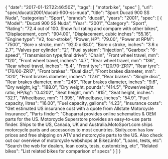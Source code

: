 {
    "date": "2017-01-12T22:46:50Z",
    "tags": [
        "motorbike",
        "spec"
    ],
    "url": "spec\/ducati\/2001\/ducati-900-ss-nuda",
    "title": "Sport Ducati 900 SS Nuda",
    "categories": "Sport",
    "brands": "ducati",
    "years": "2001",
    "spec": [
        {
            "Model": "Ducati 900 SS Nuda",
            "Year": "2001",
            "Category": "Sport",
            "Rating": "72.4 out of 100. Show full rating and compare with other bikes",
            "Displacement, ccm": "904.00",
            "Displacement, cubic inches": "55.16",
            "Engine type": "V2, four-stroke",
            "Power, HP": "79.00",
            "Power at RPM": "7500",
            "Bore x stroke, mm": "92.0 x 68.0",
            "Bore x stroke, inches": "3.6 x 2.7",
            "Valves per cylinder": "2",
            "Fuel system": "Injection",
            "Gearbox": "6-speed",
            "Transmission type,final drive": "Chain",
            "Front wheel travel, mm": "120",
            "Front wheel travel, inches": "4.7",
            "Rear wheel travel, mm": "136",
            "Rear wheel travel, inches": "5.4",
            "Front tyre": "120\/70-ZR17",
            "Rear tyre": "170\/60-ZR17",
            "Front brakes": "Dual disc",
            "Front brakes diameter, mm": "320",
            "Front brakes diameter, inches": "12.6",
            "Rear brakes": "Single disc",
            "Rear brakes diameter, mm": "245",
            "Rear brakes diameter, inches": "9.6",
            "Dry weight, kg": "188.0",
            "Dry weight, pounds": "414.5",
            "Power\/weight ratio, HP\/kg": "0.4202",
            "Seat height, mm": "815",
            "Seat height, inches": "32.1",
            "Wheelbase, mm": "1.395",
            "Wheelbase, inches": "54.9",
            "Fuel capacity, litres": "16.00",
            "Fuel capacity, gallons": "4.23",
            "Insurance costs": "Get estimated US insurance cost with a quote from Allstate Motorcycle Insurance",
            "Parts finder": "Chaparral provides online schematics & OEM parts for the US.   Motorcycle Superstore provides an easy-to-use parts finder. Ships to the US, Canada, UK and Australia.MotoSport.com ships motorcycle parts and accessories to most countries.    Sixity.com has low prices and free shipping on ATV and motorcycle parts to the US. Also check out our overview of motorcycle webshops at Bikez.info",
            "Loans, tests, etc": "Search the web for dealers, loan costs, tests, customizing, etc",
            "Related bikes": "List related bikes for comparison of specs"
        }
    ]
}